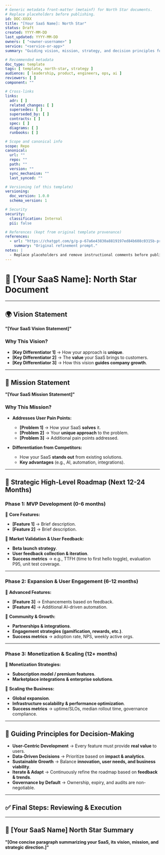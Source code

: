 ```yaml
---
# Generic metadata front‑matter (metainf) for North Star documents.
# Replace placeholders before publishing.
id: DOC-XXXX
title: "[Your SaaS Name]: North Star"
status: Draft
created: YYYY-MM-DD
last_updated: YYYY-MM-DD
owners: [ "<owner-username>" ]
service: "<service-or-app>"
summary: "Guiding vision, mission, strategy, and decision principles for [Your SaaS Name]."

# Recommended metadata
doc_type: template
tags: [ template, north-star, strategy ]
audience: [ leadership, product, engineers, ops, ai ]
reviewers: [ ]
component: ""

# Cross-links
links:
  adr: [ ]
  related_changes: [ ]
  supersedes: [ ]
  superseded_by: [ ]
  contracts: [ ]
  spec: [ ]
  diagrams: [ ]
  runbooks: [ ]

# Scope and canonical info
scope: Repo
canonical:
  url: ""
  repo: ""
  path: ""
  version: ""
  sync_mechanism: ""
  last_synced: ""

# Versioning (of this template)
versioning:
  doc_version: 1.0.0
  schema_version: 1

# Security
security:
  classification: Internal
  pii: false

# References (kept from original template provenance)
references:
  - url: "https://chatgpt.com/g/g-p-67a6e43830a8819197ed84b608c0315b-prompt-engeneering-and-documents-templates/c/67c154f1-3458-8001-b891-71a8cf40ff18"
    summary: "Original refinement prompt."
notes: |
  - Replace placeholders and remove instructional comments before publishing.
---
```


# 📌 **[Your SaaS Name]: North Star Document**

<!--
    Purpose of this document:
    This document serves as the **guiding star** for your SaaS business, ensuring clarity on **vision, mission, strategy,
    and decision-making principles**.
    It helps maintain focus when choosing **what to prioritize and what to discard**.
    
    Instructions:
    - Update the metadata front‑matter above (id/title/dates/owners/service/summary).
    - Replace placeholders (e.g., [Your SaaS Name], [Core SaaS Features]) with your actual content.
    - Ensure all employees understand how their daily work connects to the ultimate vision.
    - Remove all instructional comments before finalizing.
-->

---

## 🌍 **Vision Statement**

**"[Your SaaS Vision Statement]"**

<!--
    What is a Vision Statement?
    - A **vision statement** is a **long-term aspiration** that describes the ultimate impact your SaaS will have.
    - It should be **inspiring, ambitious, and clear**.
    - It should define where the company wants to be in 5-10 years.
    - Employees should be able to align their work with this vision.
-->

### **Why This Vision?**

- **[Key Differentiator 1]** → How your approach is **unique**.
- **[Key Differentiator 2]** → The **value** your SaaS brings to customers.
- **[Key Differentiator 3]** → How this vision **guides company growth**.

---

## 🎯 **Mission Statement**

**"[Your SaaS Mission Statement]"**

<!--
    What is a Mission Statement?
    - The **mission statement** defines what your company does today to achieve the vision.
    - It should be **actionable, clear, and customer-focused**.
    - Employees should see how their work contributes to the mission.
-->

### **Why This Mission?**

- **Addresses User Pain Points:**
  - **[Problem 1]** → How your SaaS **solves** it.
  - **[Problem 2]** → Your **unique approach** to the problem.
  - **[Problem 3]** → Additional pain points addressed.

- **Differentiation from Competitors:**
  - How your SaaS **stands out** from existing solutions.
  - **Key advantages** (e.g., AI, automation, integrations).

---

## 🚀 **Strategic High-Level Roadmap (Next 12-24 Months)**

<!--
    Purpose of this section:
    - Break down your SaaS **strategy into clear phases**.
    - Each phase should have **measurable goals**.
    - If your roadmap extends beyond 24 months, mention the **long-term vision**.
-->

### **Phase 1: MVP Development (0-6 months)**

🔹 **Core Features:**

- **[Feature 1]** → Brief description.
- **[Feature 2]** → Brief description.

🔹 **Market Validation & User Feedback:**

- **Beta launch strategy**.
- **User feedback collection & iteration**.
- **Success metrics** → e.g., TTFH (time to first hello toggle), evaluation P95, unit test coverage.

---

### **Phase 2: Expansion & User Engagement (6-12 months)**

🔹 **Advanced Features:**

- **[Feature 3]** → Enhancements based on feedback.
- **[Feature 4]** → Additional AI-driven automation.

🔹 **Community & Growth:**

- **Partnerships & integrations**.
- **Engagement strategies (gamification, rewards, etc.)**.
- **Success metrics** → adoption rate, NPS, weekly active orgs.

---

### **Phase 3: Monetization & Scaling (12+ months)**

🔹 **Monetization Strategies:**

- **Subscription model / premium features**.
- **Marketplace integrations & enterprise solutions**.

🔹 **Scaling the Business:**

- **Global expansion**.
- **Infrastructure scalability & performance optimization**.
- **Success metrics** → uptime/SLOs, median rollout time, governance compliance.

---

## 🎯 **Guiding Principles for Decision-Making**

<!--
    Purpose of this section:
    - Helps ensure **consistent decision-making**.
    - Acts as a **filter** to decide what to prioritize.
    - Ensures alignment with the vision and mission.
-->

- **User-Centric Development** → Every feature must provide **real value** to users.
- **Data-Driven Decisions** → Prioritize based on **impact & analytics**.
- **Sustainable Growth** → Balance **innovation, user needs, and business viability**.
- **Iterate & Adapt** → Continuously refine the roadmap based on **feedback & trends**.
- **Governance by Default** → Ownership, expiry, and audits are non-negotiable.

---

## ✅ **Final Steps: Reviewing & Execution**

<!--
    - Once the document is ready, REMOVE ALL COMMENTS.
    - Regularly review this document (at least every **quarter**).
    - Use this document to align the team and make data-driven decisions.
-->

---

## 📢 **[Your SaaS Name] North Star Summary**
<!-- 
    - Summarize the core purpose of your SaaS in a **single paragraph**.
    - This section acts as a **quick-reference guide** for leadership, investors, or new team members.
-->
**"[One concise paragraph summarizing your SaaS, its vision, mission, and strategic direction.]"**

